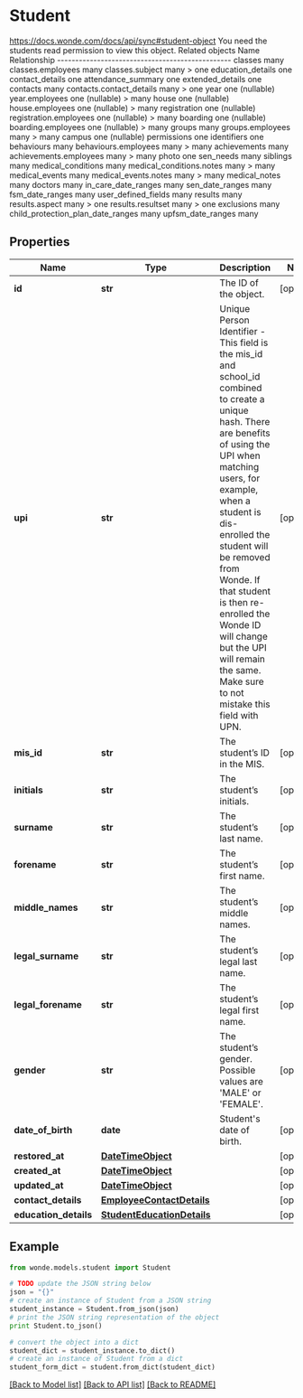 # Student

https://docs.wonde.com/docs/api/sync#student-object You need the students read permission to view this object. Related objects Name                                Relationship ------------------------------------------------ classes                             many classes.employees                   many classes.subject                     many > one education_details                   one contact_details                     one attendance_summary                  one extended_details                    one contacts                            many contacts.contact_details            many > one year                                one (nullable) year.employees                      one (nullable) > many house                               one (nullable) house.employees                     one (nullable) > many registration                        one (nullable) registration.employees              one (nullable) > many boarding                            one (nullable) boarding.employees                  one (nullable) > many groups                              many groups.employees                    many > many campus                              one (nullable) permissions                         one identifiers                         one behaviours                          many behaviours.employees                many > many achievements                        many achievements.employees              many > many photo                               one sen_needs                           many siblings                            many medical_conditions                  many medical_conditions.notes            many > many medical_events                      many medical_events.notes                many > many medical_notes                       many doctors                             many in_care_date_ranges                 many sen_date_ranges                     many fsm_date_ranges                     many user_defined_fields                 many results                             many results.aspect                      many > one results.resultset                   many > one exclusions                          many child_protection_plan_date_ranges   many upfsm_date_ranges                   many 

## Properties
Name | Type | Description | Notes
------------ | ------------- | ------------- | -------------
**id** | **str** | The ID of the object. | [optional] 
**upi** | **str** | Unique Person Identifier - This field is the mis_id and school_id combined to create a unique hash. There are benefits of using the UPI when matching users, for example, when a student is dis-enrolled the student will be removed from Wonde. If that student is then re-enrolled the Wonde ID will change but the UPI will remain  the same.  Make sure to not mistake this field with UPN.  | [optional] 
**mis_id** | **str** | The student’s ID in the MIS. | [optional] 
**initials** | **str** | The student’s initials. | [optional] 
**surname** | **str** | The student’s last name. | [optional] 
**forename** | **str** | The student’s first name. | [optional] 
**middle_names** | **str** | The student’s middle names. | [optional] 
**legal_surname** | **str** | The student’s legal last name. | [optional] 
**legal_forename** | **str** | The student’s legal first name. | [optional] 
**gender** | **str** | The student’s gender. Possible values are &#39;MALE&#39; or &#39;FEMALE&#39;. | [optional] 
**date_of_birth** | **date** | Student&#39;s date of birth. | [optional] 
**restored_at** | [**DateTimeObject**](DateTimeObject.md) |  | [optional] 
**created_at** | [**DateTimeObject**](DateTimeObject.md) |  | [optional] 
**updated_at** | [**DateTimeObject**](DateTimeObject.md) |  | [optional] 
**contact_details** | [**EmployeeContactDetails**](EmployeeContactDetails.md) |  | [optional] 
**education_details** | [**StudentEducationDetails**](StudentEducationDetails.md) |  | [optional] 

## Example

```python
from wonde.models.student import Student

# TODO update the JSON string below
json = "{}"
# create an instance of Student from a JSON string
student_instance = Student.from_json(json)
# print the JSON string representation of the object
print Student.to_json()

# convert the object into a dict
student_dict = student_instance.to_dict()
# create an instance of Student from a dict
student_form_dict = student.from_dict(student_dict)
```
[[Back to Model list]](../README.md#documentation-for-models) [[Back to API list]](../README.md#documentation-for-api-endpoints) [[Back to README]](../README.md)


